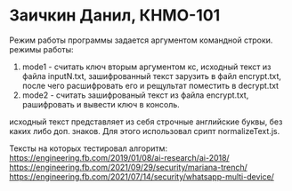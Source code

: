 # Заичкин Данил, КНМО-101

Режим работы программы задается аргументом командной строки. \
режимы работы:
  1) mode1 - считать ключ вторым аргументом кс, исходный текст из файла inputN.txt, зашифрованный текст зарузить в файл encrypt.txt, после чего расшифровать его и рещультат поместить в decrypt.txt
  2) mode2 - считать зашифрованый текст из файла encrypt.txt, рашифровать и вывести ключ в консоль.

исходный текст представляет из себя строчные английские буквы, без каких либо доп. знаков. Для этого использовал срипт normalizeText.js.

Тексты на которых тестировал алгоритм:
https://engineering.fb.com/2019/01/08/ai-research/ai-2018/
https://engineering.fb.com/2021/09/29/security/mariana-trench/
https://engineering.fb.com/2021/07/14/security/whatsapp-multi-device/
